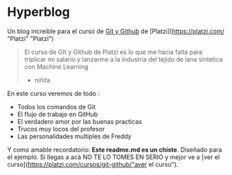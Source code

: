 # Hyperblog
Un blog increible para el curso de [Git y Github](https://platzi.com/cursos/git-github/) de [Platzi](https://platzi.com/ "Platzi" "Platzi")
>El curso de GIt y Github de Platzi es lo que me hacia falta para triplicar mi salario y lanzarme a la industria del tejido de lana sintetica con Machine Learning
> - niñita

En este curso veremos de todo :
* Todos los comandos de Git
* El flujo de trabajo en GitHub
* El verdadero amor por las buenas practicas
* Trucos muy locos del profesor 
* Las personalidades multiples de Freddy

Y como amable recordatorio: **Este readme.md es un chiste**. Diseñado para el ejemplo. Si llegas a acá NO TE LO TOMES EN SERIO y mejor ve a [ver el curso](https://platzi.com/cursos/git-github/"aver el curso").
